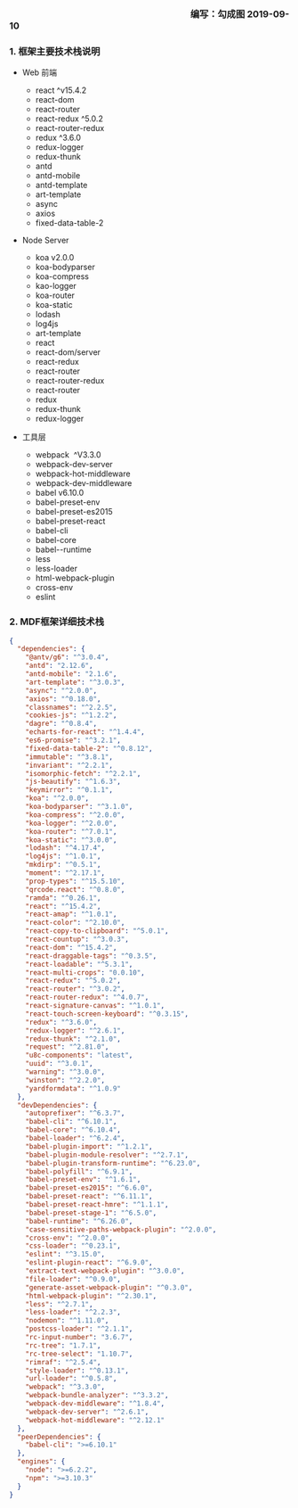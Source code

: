<a name="124fe5a0"></a>
###                                                                                     编写：勾成图 2019-09-10
<a name="Lgtr8"></a>
### 1. 框架主要技术栈说明

- Web 前端
  - react ^v15.4.2
  - react-dom
  - react-router
  - react-redux ^5.0.2
  - react-router-redux
  - redux ^3.6.0
  - redux-logger
  - redux-thunk
  - antd
  - antd-mobile
  - antd-template
  - art-template
  - async
  - axios
  - fixed-data-table-2
- Node Server
  - koa v2.0.0
  - koa-bodyparser
  - koa-compress
  - kao-logger
  - koa-router
  - koa-static
  - lodash
  - log4js
  - art-template
  - react
  - react-dom/server
  - react-redux
  - react-router
  - react-router-redux
  - react-router
  - redux
  - redux-thunk
  - redux-logger

- 工具层
  - webpack  ^V3.3.0
  - webpack-dev-server
  - webpack-hot-middleware
  - webpack-dev-middleware
  - babel v6.10.0
  - babel-preset-env
  - babel-preset-es2015
  - babel-preset-react
  - babel-cli
  - babel-core
  - babel--runtime
  - less
  - less-loader
  - html-webpack-plugin
  - cross-env
  - eslint



<a name="jYCtT"></a>
### 2. MDF框架详细技术栈

```json
{  
  "dependencies": {
    "@antv/g6": "^3.0.4",
    "antd": "2.12.6",
    "antd-mobile": "2.1.6",
    "art-template": "^3.0.3",
    "async": "^2.0.0",
    "axios": "^0.18.0",
    "classnames": "^2.2.5",
    "cookies-js": "^1.2.2",
    "dagre": "^0.8.4",
    "echarts-for-react": "^1.4.4",
    "es6-promise": "^3.2.1",
    "fixed-data-table-2": "^0.8.12",
    "immutable": "^3.8.1",
    "invariant": "^2.2.1",
    "isomorphic-fetch": "^2.2.1",
    "js-beautify": "^1.6.3",
    "keymirror": "^0.1.1",
    "koa": "^2.0.0",
    "koa-bodyparser": "^3.1.0",
    "koa-compress": "^2.0.0",
    "koa-logger": "^2.0.0",
    "koa-router": "^7.0.1",
    "koa-static": "^3.0.0",
    "lodash": "^4.17.4",
    "log4js": "^1.0.1",
    "mkdirp": "^0.5.1",
    "moment": "^2.17.1",
    "prop-types": "^15.5.10",
    "qrcode.react": "^0.8.0",
    "ramda": "^0.26.1",
    "react": "^15.4.2",
    "react-amap": "^1.0.1",
    "react-color": "^2.10.0",
    "react-copy-to-clipboard": "^5.0.1",
    "react-countup": "^3.0.3",
    "react-dom": "^15.4.2",
    "react-draggable-tags": "^0.3.5",
    "react-loadable": "^5.3.1",
    "react-multi-crops": "0.0.10",
    "react-redux": "^5.0.2",
    "react-router": "^3.0.2",
    "react-router-redux": "^4.0.7",
    "react-signature-canvas": "^1.0.1",
    "react-touch-screen-keyboard": "^0.3.15",
    "redux": "^3.6.0",
    "redux-logger": "^2.6.1",
    "redux-thunk": "^2.1.0",
    "request": "^2.81.0",
    "u8c-components": "latest",
    "uuid": "^3.0.1",
    "warning": "^3.0.0",
    "winston": "^2.2.0",
    "yardformdata": "^1.0.9"
  },
  "devDependencies": {
    "autoprefixer": "^6.3.7",
    "babel-cli": "^6.10.1",
    "babel-core": "^6.10.4",
    "babel-loader": "^6.2.4",
    "babel-plugin-import": "^1.2.1",
    "babel-plugin-module-resolver": "^2.7.1",
    "babel-plugin-transform-runtime": "^6.23.0",
    "babel-polyfill": "^6.9.1",
    "babel-preset-env": "^1.6.1",
    "babel-preset-es2015": "^6.6.0",
    "babel-preset-react": "^6.11.1",
    "babel-preset-react-hmre": "^1.1.1",
    "babel-preset-stage-1": "^6.5.0",
    "babel-runtime": "^6.26.0",
    "case-sensitive-paths-webpack-plugin": "^2.0.0",
    "cross-env": "^2.0.0",
    "css-loader": "^0.23.1",
    "eslint": "^3.15.0",
    "eslint-plugin-react": "^6.9.0",
    "extract-text-webpack-plugin": "^3.0.0",
    "file-loader": "^0.9.0",
    "generate-asset-webpack-plugin": "^0.3.0",
    "html-webpack-plugin": "^2.30.1",
    "less": "^2.7.1",
    "less-loader": "^2.2.3",
    "nodemon": "^1.11.0",
    "postcss-loader": "^2.1.1",
    "rc-input-number": "3.6.7",
    "rc-tree": "1.7.1",
    "rc-tree-select": "1.10.7",
    "rimraf": "^2.5.4",
    "style-loader": "^0.13.1",
    "url-loader": "^0.5.8",
    "webpack": "^3.3.0",
    "webpack-bundle-analyzer": "^3.3.2",
    "webpack-dev-middleware": "^1.8.4",
    "webpack-dev-server": "^2.6.1",
    "webpack-hot-middleware": "^2.12.1"
  },
  "peerDependencies": {
    "babel-cli": ">=6.10.1"
  },
  "engines": {
    "node": ">=6.2.2",
    "npm": ">=3.10.3"
  }
}
```

<br />
<br />
<br />
<br />
<br />
<br />
<br />
<br />
<br />
<br />
<br />